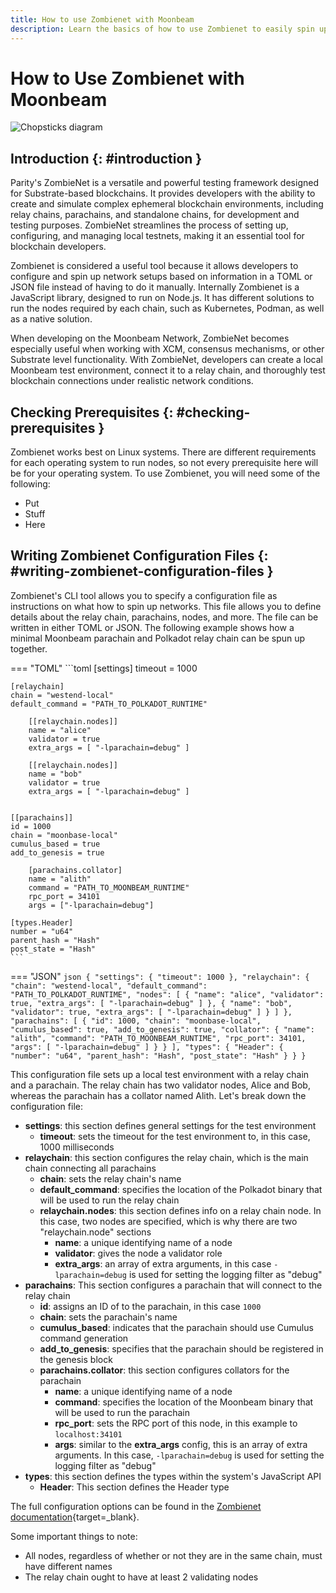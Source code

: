```yaml
---
title: How to use Zombienet with Moonbeam
description: Learn the basics of how to use Zombienet to easily spin up a local end-to-end configuration of a relay chain and a Moonbase network.
--- 
```


# How to Use Zombienet with Moonbeam

![Chopsticks diagram](/images/builders/build/substrate-api/chopsticks/chopsticks-banner.png)

## Introduction {: #introduction }

Parity's ZombieNet is a versatile and powerful testing framework designed for Substrate-based blockchains. It provides developers with the ability to create and simulate complex ephemeral blockchain environments, including relay chains, parachains, and standalone chains, for development and testing purposes. ZombieNet streamlines the process of setting up, configuring, and managing local testnets, making it an essential tool for blockchain developers.  

Zombienet is considered a useful tool because it allows developers to configure and spin up network setups based on information in a TOML or JSON file instead of having to do it manually. Internally Zombienet is a JavaScript library, designed to run on Node.js. It has different solutions to run the nodes required by each chain, such as Kubernetes, Podman, as well as a native solution.   

When developing on the Moonbeam Network, ZombieNet becomes especially useful when working with XCM, consensus mechanisms, or other Substrate level functionality. With ZombieNet, developers can create a local Moonbeam test environment, connect it to a relay chain, and thoroughly test blockchain connections under realistic network conditions.  

## Checking Prerequisites {: #checking-prerequisites }

Zombienet works best on Linux systems. There are different requirements for each operating system to run nodes, so not every prerequisite here will be for your operating system. To use Zombienet, you will need some of the following:  

- Put
- Stuff
- Here

## Writing Zombienet Configuration Files {: #writing-zombienet-configuration-files }

Zombienet's CLI tool allows you to specify a configuration file as instructions on what how to spin up networks. This file allows you to define details about the relay chain, parachains, nodes, and more. The file can be written in either TOML or JSON. The following example shows how a minimal Moonbeam parachain and Polkadot relay chain can be spun up together.  

=== "TOML"
    ```toml
    [settings]
    timeout = 1000

    [relaychain]
    chain = "westend-local"
    default_command = "PATH_TO_POLKADOT_RUNTIME"

        [[relaychain.nodes]]
        name = "alice"
        validator = true
        extra_args = [ "-lparachain=debug" ]

        [[relaychain.nodes]]
        name = "bob"
        validator = true
        extra_args = [ "-lparachain=debug" ]


    [[parachains]]
    id = 1000
    chain = "moonbase-local"
    cumulus_based = true
    add_to_genesis = true

        [parachains.collator]
        name = "alith"
        command = "PATH_TO_MOONBEAM_RUNTIME"
        rpc_port = 34101  
        args = ["-lparachain=debug"]

    [types.Header]
    number = "u64"
    parent_hash = "Hash"
    post_state = "Hash"
    ```

=== "JSON"
    ```json
    {
        "settings": {
            "timeout": 1000
        },
        "relaychain": {
            "chain": "westend-local",
            "default_command": "PATH_TO_POLKADOT_RUNTIME",
            "nodes": [
                {
                    "name": "alice",
                    "validator": true,
                    "extra_args": [
                    "-lparachain=debug"
                    ]
                },
                {
                    "name": "bob",
                    "validator": true,
                    "extra_args": [
                    "-lparachain=debug"
                    ]
                }
            ]
        },
        "parachains": [
            {
                "id": 1000,
                "chain": "moonbase-local",
                "cumulus_based": true,
                "add_to_genesis": true,
                "collator": {
                    "name": "alith",
                    "command": "PATH_TO_MOONBEAM_RUNTIME",
                    "rpc_port": 34101,
                    "args": [
                    "-lparachain=debug"
                    ]
                }
            }
        ],
        "types": {
            "Header": {
                "number": "u64",
                "parent_hash": "Hash",
                "post_state": "Hash"
            }
        }
    }
    ```

This configuration file sets up a local test environment with a relay chain and a parachain. The relay chain has two validator nodes, Alice and Bob, whereas the parachain has a collator named Alith. Let's break down the configuration file:  

- **settings**: this section defines general settings for the test environment
    - **timeout**: sets the timeout for the test environment to, in this case, 1000 milliseconds
- **relaychain**: this section configures the relay chain, which is the main chain connecting all parachains
    - **chain**: sets the relay chain's name
    - **default_command**: specifies the location of the Polkadot binary that will be used to run the relay chain
    - **relaychain.nodes**: this section defines info on a relay chain node. In this case, two nodes are specified, which is why there are two "relaychain.node" sections
        - **name**: a unique identifying name of a node 
        - **validator**: gives the node a validator role 
        - **extra_args**: an array of extra arguments, in this case `-lparachain=debug` is used for setting the logging filter as "debug"  
- **parachains**: This section configures a parachain that will connect to the relay chain
    - **id**: assigns an ID of to the parachain, in this case `1000`
    - **chain**: sets the parachain's name
    - **cumulus_based**: indicates that the parachain should use Cumulus command generation
    - **add_to_genesis**: specifies that the parachain should be registered in the genesis block
    - **parachains.collator**: this section configures collators for the parachain
        - **name**: a unique identifying name of a node 
        - **command**: specifies the location of the Moonbeam binary that will be used to run the parachain
        - **rpc_port**: sets the RPC port of this node, in this example to `localhost:34101`
        - **args**: similar to the **extra_args** config, this is an array of extra arguments. In this case, `-lparachain=debug` is used for setting the logging filter as "debug"
- **types**: this section defines the types within the system's JavaScript API
    - **Header**: This section defines the Header type

The full configuration options can be found in the [Zombienet documentation](https://paritytech.github.io/zombienet/network-definition-spec.html){target=_blank}.  

Some important things to note:  

- All nodes, regardless of whether or not they are in the same chain, must have different names
- The relay chain ought to have at least 2 validating nodes